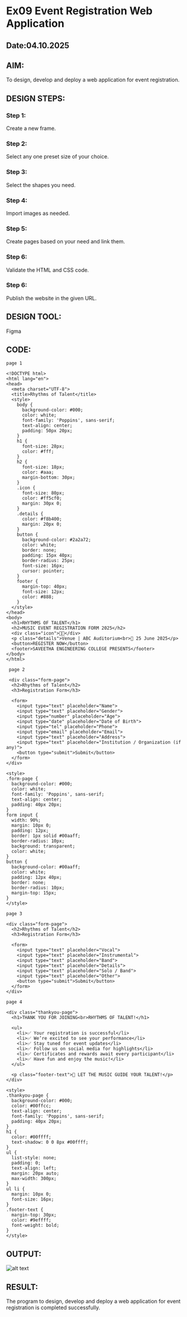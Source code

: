 # Ex09 Event Registration Web Application
## Date:04.10.2025

## AIM:
To design, develop and deploy a web application for event registration.

## DESIGN STEPS:

### Step 1:
Create a new frame.

### Step 2:
Select any one preset size of your choice.

### Step 3:
Select the shapes you need.

### Step 4:
Import images as needed.

### Step 5:
Create pages based on your need and link them.

### Step 6:

Validate the HTML and CSS code.

### Step 6:

Publish the website in the given URL.

## DESIGN TOOL:
Figma

## CODE:
~~~
page 1

<!DOCTYPE html>
<html lang="en">
<head>
  <meta charset="UTF-8">
  <title>Rhythms of Talent</title>
  <style>
    body {
      background-color: #000;
      color: white;
      font-family: 'Poppins', sans-serif;
      text-align: center;
      padding: 50px 20px;
    }
    h1 {
      font-size: 28px;
      color: #fff;
    }
    h2 {
      font-size: 18px;
      color: #aaa;
      margin-bottom: 30px;
    }
    .icon {
      font-size: 80px;
      color: #ff5cf0;
      margin: 30px 0;
    }
    .details {
      color: #f8b400;
      margin: 20px 0;
    }
    button {
      background-color: #2a2a72;
      color: white;
      border: none;
      padding: 15px 40px;
      border-radius: 25px;
      font-size: 16px;
      cursor: pointer;
    }
    footer {
      margin-top: 40px;
      font-size: 12px;
      color: #888;
    }
  </style>
</head>
<body>
  <h1>RHYTHMS OF TALENT</h1>
  <h2>MUSIC EVENT REGISTRATION FORM 2025</h2>
  <div class="icon">🎤🎵</div>
  <p class="details">Venue | ABC Auditorium<br>📅 25 June 2025</p>
  <button>REGISTER NOW</button>
  <footer>SAVEETHA ENGINEERING COLLEGE PRESENTS</footer>
</body>
</html>

 page 2

 <div class="form-page">
  <h2>Rhythms of Talent</h2>
  <h3>Registration Form</h3>

  <form>
    <input type="text" placeholder="Name">
    <input type="text" placeholder="Gender">
    <input type="number" placeholder="Age">
    <input type="date" placeholder="Date of Birth">
    <input type="tel" placeholder="Phone">
    <input type="email" placeholder="Email">
    <input type="text" placeholder="Address">
    <input type="text" placeholder="Institution / Organization (if any)">
    <button type="submit">Submit</button>
  </form>
</div>

<style>
.form-page {
  background-color: #000;
  color: white;
  font-family: 'Poppins', sans-serif;
  text-align: center;
  padding: 40px 20px;
}
form input {
  width: 90%;
  margin: 10px 0;
  padding: 12px;
  border: 1px solid #00aaff;
  border-radius: 10px;
  background: transparent;
  color: white;
}
button {
  background-color: #00aaff;
  color: white;
  padding: 12px 40px;
  border: none;
  border-radius: 10px;
  margin-top: 15px;
}
</style>

page 3

<div class="form-page">
  <h2>Rhythms of Talent</h2>
  <h3>Registration Form</h3>

  <form>
    <input type="text" placeholder="Vocal">
    <input type="text" placeholder="Instrumental">
    <input type="text" placeholder="Band">
    <input type="text" placeholder="Details">
    <input type="text" placeholder="Solo / Band">
    <input type="text" placeholder="Other">
    <button type="submit">Submit</button>
  </form>
</div>

page 4

<div class="thankyou-page">
  <h1>THANK YOU FOR JOINING<br>RHYTHMS OF TALENT!</h1>

  <ul>
    <li>✅ Your registration is successful</li>
    <li>✅ We’re excited to see your performance</li>
    <li>✅ Stay tuned for event updates</li>
    <li>✅ Follow us on social media for highlights</li>
    <li>✅ Certificates and rewards await every participant</li>
    <li>✅ Have fun and enjoy the music!</li>
  </ul>

  <p class="footer-text">🎵 LET THE MUSIC GUIDE YOUR TALENT!</p>
</div>

<style>
.thankyou-page {
  background-color: #000;
  color: #00ffcc;
  text-align: center;
  font-family: 'Poppins', sans-serif;
  padding: 40px 20px;
}
h1 {
  color: #00ffff;
  text-shadow: 0 0 8px #00ffff;
}
ul {
  list-style: none;
  padding: 0;
  text-align: left;
  margin: 20px auto;
  max-width: 300px;
}
ul li {
  margin: 10px 0;
  font-size: 16px;
}
.footer-text {
  margin-top: 30px;
  color: #9effff;
  font-weight: bold;
}
</style>

~~~

## OUTPUT:
![alt text](<Screenshot 2025-10-04 115126.png>)


## RESULT:
The program to design, develop and deploy a web application for event registration is completed successfully.
